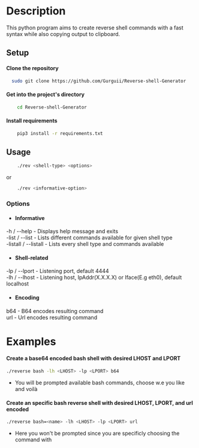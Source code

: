 # Description  
This python program aims to create reverse shell commands with a fast syntax while also copying output to clipboard.
## Setup
#### Clone the repository
```bash
  sudo git clone https://github.com/Gurguii/Reverse-shell-Generator
```  
#### Get into the project's directory
```bash
    cd Reverse-shell-Generator
```  
#### Install requirements
```bash
    pip3 install -r requirements.txt
```
## Usage
```bash
    ./rev <shell-type> <options>
```  
or  
```bash
    ./rev <informative-option>
```
### Options  

- #### Informative  
-h / --help - Displays help message and exits  
-list / --list <shell-type> - Lists different commands available for given shell type  
-listall / --listall - Lists every shell type and commands available  

- #### Shell-related  
-lp / --lport <lport> - Listening port, default 4444  
-lh / --lhost <lhost> - Listening host, IpAddr(X.X.X.X) or Iface(E.g eth0), default localhost  

- #### Encoding  
b64 - B64 encodes resulting command  
url - Url encodes resulting command  

# Examples  
#### Create a base64 encoded bash shell with desired LHOST and LPORT  
```bash
./reverse bash -lh <LHOST> -lp <LPORT> b64
```  
- You will be prompted available bash commands, choose w.e you like and voilà  

#### Create an specific bash reverse shell with desired LHOST, LPORT, and url encoded  
```bash
./reverse bash=<name> -lh <LHOST> -lp <LPORT> url
```  
- Here you won't be prompted since you are specificly choosing the command with <name>
